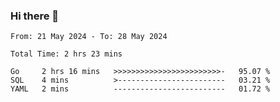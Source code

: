 ### Hi there 👋

<!--
**zhumeme/zhumeme** is a ✨ _special_ ✨ repository because its `README.md` (this file) appears on your GitHub profile.

Here are some ideas to get you started:

- 🔭 I’m currently working on ...
- 🌱 I’m currently learning ...
- 👯 I’m looking to collaborate on ...
- 🤔 I’m looking for help with ...
- 💬 Ask me about ...
- 📫 How to reach me: ...
- 😄 Pronouns: ...
- ⚡ Fun fact: ...
-->

<!--START_SECTION:waka-->

```all_time
From: 21 May 2024 - To: 28 May 2024

Total Time: 2 hrs 23 mins

Go     2 hrs 16 mins   >>>>>>>>>>>>>>>>>>>>>>>>-   95.07 %
SQL    4 mins          >------------------------   03.21 %
YAML   2 mins          -------------------------   01.72 %
```

<!--END_SECTION:waka-->
